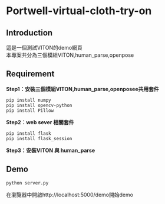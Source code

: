 # Portwell-virtual-cloth-try-on
## Introduction
這是一個測試VITON的demo網頁<br/>
本專案共分為三個模組VITON,human_parse,openpose
## Requirement
**Step1：安裝三個模組VITON,human_parse,openposee共用套件**
```
pip install numpy
pip install opencv-python
pip install Pillow
```
**Step2：web sever 相關套件**
```
pip install flask
pip install flask_session
```
**Step3：安裝VITON 與 human_parse**


## Demo
```
python server.py
```
在瀏覽器中開啟http://localhost:5000/demo開始demo